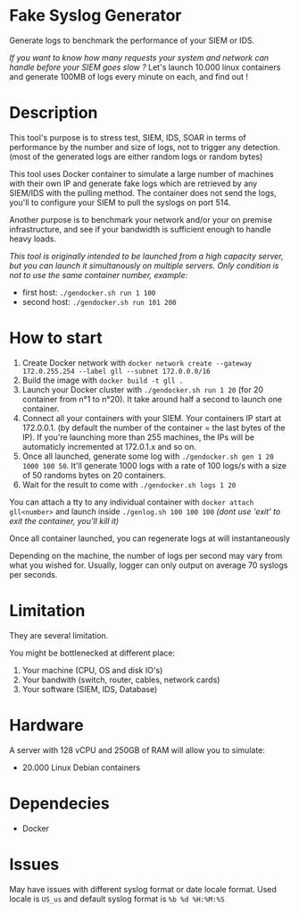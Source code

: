 # Fake Syslog Generator

Generate logs to benchmark the performance of your SIEM or IDS.

*If you want to know how many requests your system and network can handle before your SIEM goes slow ?* Let's launch 10.000 linux containers and generate 100MB of logs every minute on each, and find out !

# Description

This tool's purpose is to stress test, SIEM, IDS, SOAR in terms of performance by the number and size of logs, not to trigger any detection. (most of the generated logs are either random logs or random bytes)

This tool uses Docker container to simulate a large number of machines with their own IP and generate fake logs which are retrieved by any SIEM/IDS with the pulling method. 
The container does not send the logs, you'll to configure your SIEM to pull the syslogs on port 514.

Another purpose is to benchmark your network and/or your on premise infrastructure, and see if your bandwidth is sufficient enough to handle heavy loads.

*This tool is originally intended to be launched from a high capacity server, but you can launch it simultanously on multiple servers. Only condition is not to use the same container number, example:*
- first host: `./gendocker.sh run 1 100`
- second host: `./gendocker.sh run 101 200`

# How to start

1. Create Docker network with `docker network create --gateway 172.0.255.254 --label gll --subnet 172.0.0.0/16`
2. Build the image with `docker build -t gll .`
3. Launch your Docker cluster with `./gendocker.sh run 1 20` (for 20 container from n°1 to n°20). It take around half a second to launch one container.
4. Connect all your containers with your SIEM. Your containers IP start at 172.0.0.1. (by default the number of the container = the last bytes of the IP). If you're launching more than 255 machines, the IPs will be automaticly incremented at 172.0.1.x and so on.
5. Once all launched, generate some log with `./gendocker.sh gen 1 20 1000 100 50`. It'll generate 1000 logs with a rate of 100 logs/s with a size of 50 randoms bytes on 20 containers.
6. Wait for the result to come with `./gendocker.sh logs 1 20`


You can attach a tty to any individual container with `docker attach gll<number>` and launch inside `./genlog.sh 100 100 100` *(dont use 'exit' to exit the container, you'll kill it)*

Once all container launched, you can regenerate logs at will instantaneously

Depending on the machine, the number of logs per second may vary from what you wished for. Usually, logger can only output on average 70 syslogs per seconds.


# Limitation

They are several limitation.

You might be bottlenecked at different place:
1. Your machine (CPU, OS and disk IO's)
2. Your bandwith (switch, router, cables, network cards)
3. Your software (SIEM, IDS, Database)

# Hardware

A server with 128 vCPU and 250GB of RAM will allow you to simulate:
- 20.000 Linux Debian containers

# Dependecies

- Docker

# Issues

May have issues with different syslog format or date locale format.
Used locale is `US_us` and default syslog format is `%b %d %H:%M:%S` 